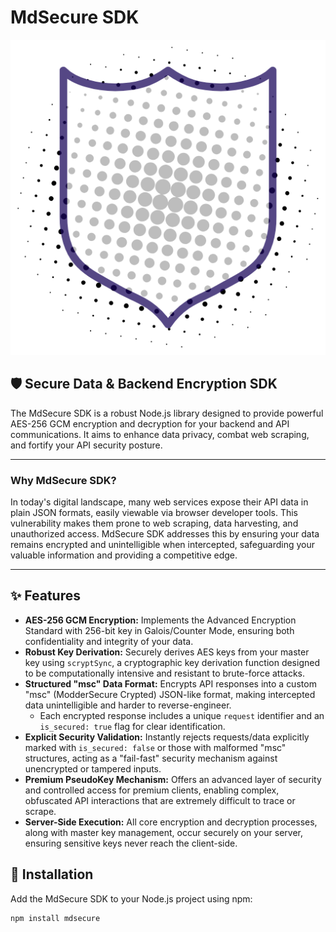 # MdSecure SDK

![MdSecure Logo (Placeholder - you can replace this with your actual logo)](https://raw.githubusercontent.com/modderlls/moddersecurity/f25daa91ced2cf80270fd80ab8d61fa2039313b9/src/logo.png)

## 🛡️ Secure Data & Backend Encryption SDK

The MdSecure SDK is a robust Node.js library designed to provide powerful AES-256 GCM encryption and decryption for your backend and API communications. It aims to enhance data privacy, combat web scraping, and fortify your API security posture.

---

### Why MdSecure SDK?

In today's digital landscape, many web services expose their API data in plain JSON formats, easily viewable via browser developer tools. This vulnerability makes them prone to web scraping, data harvesting, and unauthorized access. MdSecure SDK addresses this by ensuring your data remains encrypted and unintelligible when intercepted, safeguarding your valuable information and providing a competitive edge.

---

## ✨ Features

*   **AES-256 GCM Encryption:** Implements the Advanced Encryption Standard with 256-bit key in Galois/Counter Mode, ensuring both confidentiality and integrity of your data.
*   **Robust Key Derivation:** Securely derives AES keys from your master key using `scryptSync`, a cryptographic key derivation function designed to be computationally intensive and resistant to brute-force attacks.
*   **Structured "msc" Data Format:** Encrypts API responses into a custom "msc" (ModderSecure Crypted) JSON-like format, making intercepted data unintelligible and harder to reverse-engineer.
    *   Each encrypted response includes a unique `request` identifier and an `is_secured: true` flag for clear identification.
*   **Explicit Security Validation:** Instantly rejects requests/data explicitly marked with `is_secured: false` or those with malformed "msc" structures, acting as a "fail-fast" security mechanism against unencrypted or tampered inputs.
*   **Premium PseudoKey Mechanism:** Offers an advanced layer of security and controlled access for premium clients, enabling complex, obfuscated API interactions that are extremely difficult to trace or scrape.
*   **Server-Side Execution:** All core encryption and decryption processes, along with master key management, occur securely on your server, ensuring sensitive keys never reach the client-side.

## 🚀 Installation

Add the MdSecure SDK to your Node.js project using npm:

```bash
npm install mdsecure